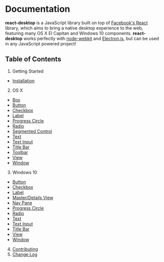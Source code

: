 # Documentation

**react-desktop** is a JavaScript library built on top of [Facebook's React](https://facebook.github.io/react/) library, 
which aims to bring a native desktop experience to the web, featuring many OS X El Capitan and Windows 10 components. 
**react-desktop** works perfectly with [node-webkit](http://nwjs.io) and [Electron.js](http://electron.atom.io), but 
can be used in any JavaScript powered project!

## Table of Contents

1. Getting Started
  * [Installation](/docs/getting-started/installation.md)
2. OS X
  * [Box](/docs/osx/box.md)
  * [Button](/docs/osx/button.md)
  * [Checkbox](/docs/osx/checkbox.md)
  * [Label](/docs/osx/label.md)
  * [Progress Circle](/docs/osx/progress-circle.md)
  * [Radio](/docs/osx/radio.md)
  * [Segmented Control](/docs/osx/segmented-control.md)
  * [Text](/docs/osx/text.md)
  * [Text Input](/docs/osx/text-input.md)
  * [Title Bar](/docs/osx/title-bar.md)
  * [Toolbar](/docs/osx/toolbar.md)
  * [View](/docs/osx/view.md)
  * [Window](/docs/osx/window.md)
3. Windows 10
  * [Button](/docs/windows/button.md)
  * [Checkbox](/docs/windows/checkbox.md)
  * [Label](/docs/windows/label.md)
  * [Master/Details View](/docs/windows/master-details-view.md)
  * [Nav Pane](/docs/windows/nav-pane.md)
  * [Progress Circle](/docs/windows/progress-circle.md)
  * [Radio](/docs/windows/radio.md)
  * [Text](/docs/windows/text.md)
  * [Text Input](/docs/windows/text-input.md)
  * [Title Bar](/docs/windows/title-bar.md)
  * [View](/docs/windows/view.md)
  * [Window](/docs/windows/window.md)
4. [Contributing](/CONTRIBUTING.md)
5. [Change Log](/CHANGELOG.md)

<!---
4. Advanced Usage
 * [Electron.js](/docs/advanced-usage/electron-js.md)
 * [node-webkit](/docs/advanced-usage/node-webkit.md)
5. [Testing](/docs/testing.md)
6. [Frequently Asked Questions](/docs/faq.md)
-->
